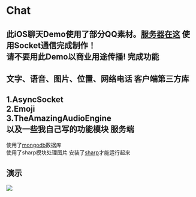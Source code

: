 # Chat
此iOS聊天Demo使用了部分QQ素材。[服务器在这](https://github.com/zx1262111739/ChatServer) 使用Socket通信完成制作！   
请不要用此Demo以商业用途传播!
完成功能
--
文字、语音、图片、位置、网络电话
客户端第三方库
--
1.AsyncSocket   
2.Emoji   
3.TheAmazingAudioEngine   
以及一些我自己写的功能模块
服务端
--
使用了[mongodb](https://www.mongodb.org/)数据库   
使用了sharp模块处理图片 安装了[sharp](https://github.com/lovell/sharp)才能运行起来

演示
--
![](https://github.com/zx1262111739/Chat/blob/master/演示.gif)
